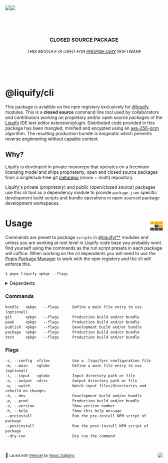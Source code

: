 ## <img src="https://img.shields.io/circleci/build/github/panoply/liquify/circleci-project-setup?token=54a787fdd39139be0add226455eb4d07f34f9d3f&style=flat-square&logo=CircleCI&label=&labelColor=555" align="left" />&nbsp;&nbsp;<img align="left" src="https://img.shields.io/librariesio/release/npm/@liquify/specs?style=flat-square&label=&logoWidth=28&labelColor=555&logo=data:image/svg+xml;base64,PHN2ZyB4bWxucz0iaHR0cDovL3d3dy53My5vcmcvMjAwMC9zdmciIHZpZXdCb3g9IjAgMCAyNCA5LjMzIj48dGl0bGU+bnBtPC90aXRsZT48cGF0aCBkPSJNMCwwVjhINi42N1Y5LjMzSDEyVjhIMjRWMFpNNi42Nyw2LjY2SDUuMzN2LTRINHY0SDEuMzRWMS4zM0g2LjY3Wm00LDBWOEg4VjEuMzNoNS4zM1Y2LjY2SDEwLjY3Wm0xMiwwSDIxLjM0di00SDIwdjRIMTguNjd2LTRIMTcuMzR2NEgxNC42N1YxLjMzaDhabS0xMi00SDEyVjUuMzNIMTAuNjZaIiBzdHlsZT0iZmlsbDojZmZmIi8+PC9zdmc+" />

<!-- NPM BANNER  -->

<br><br>

<h3 align="center">CLOSED SOURCE PACKAGE</h3>
<h6 align="center">THIS MODULE IS USED FOR <a href="https://liquify.dev">PROPRIETARY</a> SOFTWARE</h6>
<br><br>

# @liquify/cli

This package is avialible on the npm registery exclusively for [@liquify](#) modules. This is a **closed source** command line tool used by collaborators and contributors working on propietary and/or open source packages of the [Liquify](https://liquify.dev) IDE text editor extension/plugin. Distributed code provided in this package has been mangled, minified and encypted using an [aes-256-gcm](https://en.wikipedia.org/wiki/Galois/Counter_Mode) algorithm. The resulting production bundle is enigmatic which prevents reverse enginnering without capable context.

## Why?

Liquify is developed in private monorepo that operates on a freemium licensing model and ships proprietarty, open and closed source packages from a single/sub-tree git [metarepo](https://notes.burke.libbey.me/metarepo/#metarepo-architecture) (_mono_ + _multi_) repository.

Liquify's private (_proprietary_) and public (_open/closed source_) packages use this cli tool as a dependency module to provide `package.json` specific development build scripts and bundle operations in open sourced package development workspaces.

# Usage<img align="right" src="https://raw.githubusercontent.com/panoply/liquify/next/assets/pnpm.svg?token=ABVXCLHHRU3WQKQOVKHYPIS6YBYYY" width="40" height="40">

Commands are preset to package `scripts` in [@liquify/\*\*](#) modules and unless you are working at root level in Liquify code base you probably wont find yourself using the commands as the run script presets in each package will suffice. When working on the cli dependents you will need to use the [Pnpm Package Manager](#) to work with the npm registery and the cli will enforce this.

```cli
$ pnpx liquify <pkg> --flags
```

<details>
<summary>
  Dependents
</summary>
<p>

The following Liquify packages require the cli module as dependency and ship with preset run script commands or use methods available via the exported api.

- [@liquify/atom](#)
- [@liquify/liquid-language-server](#)
- [@liquify/liquid-language-grammars](#)
- [@liquify/sublime](#)
- [@liquify/vscode](#)
- [@liquify/liquify.dev](#)

</p>
</details>

### Commands

```cli
bundle   <pkg>   --flags      Define a main file entry to use (optional)
git      <pkg>   --flags      Production build and/or bundle
peek     <pkg>   --flags      Production build and/or bundle
publish  <pkg>   --flags      Development build and/or bundle
package  <pkg>   --flags      Production build and/or bundle
test     <pkg>   --flags      Production build and/or bundle
```

### Flags

```cli
-c, --config  <file>          Use a .liquifyrc configuration file
-m, --main    <glob>          Define a main file entry to use (optional)
-i, --input   <glob>          Input directory path or file
-o, --output  <dir>           Output directory path or file
-w, --watch                   Watch input files/directories and rebuild on changes
-d, --dev                     Development build and/or bundle
-p, --prod                    Production build and/or bundle
-v, --version                 Show version number
-h, --help                    Show this help message
--preinstall                  Run the pre-install NPM script of package
--postinstall                 Run the post-install NPM script of package
--dry-run                     Dry run the command
```

<img src="https://raw.githubusercontent.com/panoply/liquify/next/assets/line.svg?token=ABVXCLHQXKGG6A6H7G2JQGK6YBWSS" />

🥛 <small>Laced with [Vellocet](#) by [Νίκος Σαβίδης](mailto:nicos@gmx.com)</small> <img align="right" src="https://img.shields.io/badge/-@sisselsiv-1DA1F2?logo=twitter&logoColor=fff" />
